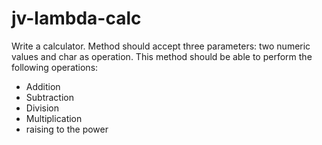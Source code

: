 # jv-lambda-calc

Write a calculator. Method should accept three parameters: two numeric values and char as operation. 
This method should be able to perform the following operations: 

- Addition
- Subtraction
- Division
- Multiplication
- raising to the power
